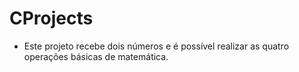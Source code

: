# CProjects
- Este projeto recebe dois números e é possível realizar as quatro operações básicas de matemática.
